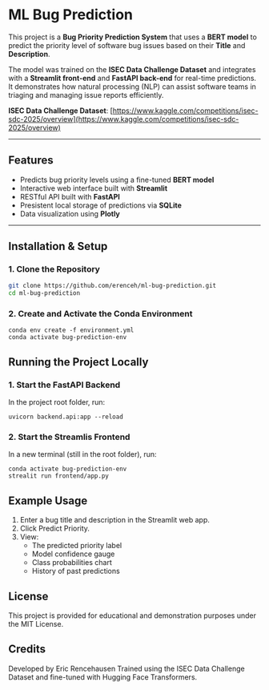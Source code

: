 # ML Bug Prediction

This project is a **Bug Priority Prediction System** that uses a **BERT model** to predict the priority level of software bug issues based on their **Title** and **Description**.

The model was trained on the **ISEC Data Challenge Dataset** and integrates with a **Streamlit front-end** and **FastAPI back-end** for real-time predictions. It demonstrates how natural processing (NLP) can assist software teams in triaging and managing issue reports efficiently.

**ISEC Data Challenge Dataset**: [https://www.kaggle.com/competitions/isec-sdc-2025/overview](https://www.kaggle.com/competitions/isec-sdc-2025/overview)

---

## Features

- Predicts bug priority levels using a fine-tuned **BERT model**
- Interactive web interface built with **Streamlit**
- RESTful API built with **FastAPI**
- Presistent local storage of predictions via **SQLite**
- Data visualization using **Plotly**

---

## Installation & Setup

### 1. Clone the Repository

```bash
git clone https://github.com/erenceh/ml-bug-prediction.git
cd ml-bug-prediction
```

### 2. Create and Activate the Conda Environment

```cli
conda env create -f environment.yml
conda activate bug-prediction-env
```

## Running the Project Locally

### 1. Start the FastAPI Backend

In the project root folder, run:

```cli
uvicorn backend.api:app --reload
```

### 2. Start the Streamlis Frontend

In a new terminal (still in the root folder), run:

```cli
conda activate bug-prediction-env
strealit run frontend/app.py
```

## Example Usage

1. Enter a bug title and description in the Streamlit web app.
2. Click Predict Priority.
3. View:
   - The predicted priority label
   - Model confidence gauge
   - Class probabilities chart
   - History of past predictions

## License

This project is provided for educational and demonstration purposes under the MIT License.

## Credits

Developed by Eric Rencehausen
Trained using the ISEC Data Challenge Dataset and fine-tuned with Hugging Face Transformers.
